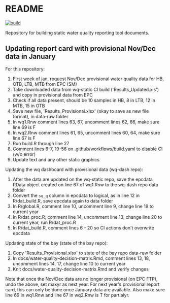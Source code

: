 # README

[![build](https://github.com/tbep-tech/wq-static/workflows/build/badge.svg)](https://github.com/tbep-tech/wq-static/actions)

Repository for building static water quality reporting tool documents. 

## Updating report card with provisional Nov/Dec data in January

For this repository:

1. First week of jan, request Nov/Dec provisional water quality data for HB, OTB, LTB, MTB from EPC (SM)
1. Take downloaded data from wq-static CI build ('Results_Updated.xls') and copy in provisional data from EPC
1. Check if all data present, should be 10 samples in HB, 8 in LTB, 12 in MTB, 15 in OTB
1. Save new file, 'Results_Provisional.xlsx' (okay to save as new file format), in data-raw folder
1. In wq1.Rnw comment lines 63, 67, uncomment lines 62, 66, make sure line 69 is F
1. In wq2.Rnw comment lines 61, 65, uncomment lines 60, 64, make sure line 67 is F
1. Run build.R through line 27
1. Comment lines 6-7, 19-56 on .github/workflows/build.yaml to disable CI (w/o error)
1. Update text and any other static graphics

Updating the wq dashboard with provisional data (wq-dash repo):

1. After the data are updated on the wq-static repo, save the epcdata RData object created on line 67 of wq1.Rnw to the wq-dash repo data folder 
1. Convert the `sq_q` column in epcdata to logical, as in line 12 in R/dat_build.R, save epcdata again to data folder
1. In R/global.R, comment line 10, uncomment line 9, change line 19 to current year
1. In R/dat_proc.R, comment line 14, uncomment line 13, change line 20 to current year, run R/dat_proc.R
1. In R/dat_build.R, comment lines 6 - 20 so CI actions don't overwrite epcdata

Updating state of the bay (state of the bay repo): 

1. Copy 'Results_Provisional.xlsx' to state of the bay repo data-raw folder
1. In docs/water-quality-decision-matrix.Rmd, comment lines 13, 18, uncomment lines 14, 17, change line 10 to current year
1. Knit docs/water-quality-decision-matrix.Rmd and verify changes

Note that once the Nov/Dec data are no longer provisional (on EPC FTP), undo the above, set maxyr as next year.  For next year's provisional report card, this can only be done once January data are available.  Also make sure line 69 in wq1.Rnw and line 67 in wq2.Rnw is T for partialyr.
